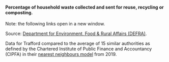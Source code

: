 #### Percentage of household waste collected and sent for reuse, recycling or composting.

Note: the following links open in a new window.

Source: <a href="https://www.gov.uk/government/statistical-data-sets/env18-local-authority-collected-waste-annual-results-tables" target="_blank">Department for Environment, Food &amp; Rural Affairs (DEFRA)</a>.

Data for Trafford compared to the average of 15 similar authorities as defined by the Chartered Institute of Public Finance and Accountancy (CIPFA) in their <a href='https://www.cipfa.org/services/cipfastats/nearest-neighbour-model' target='_blank'>nearest neighbours model</a> from 2019.
